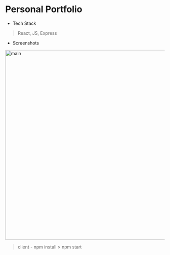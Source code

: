 # Personal Portfolio

* Tech Stack
>React, JS, Express

* Screenshots
<img width="600" alt="main" src="https://user-images.githubusercontent.com/60384482/81046766-0bd69c80-8ef4-11ea-80ce-c059124be584.png">


> client - npm install > npm start